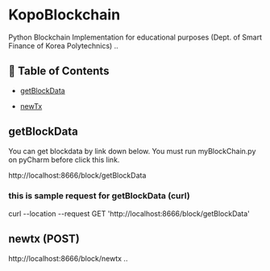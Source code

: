 # KopoBlockchain
Python Blockchain Implementation for educational purposes (Dept. of Smart Finance of Korea Polytechnics)
..

## 🚩 Table of Contents

- [getBlockData](#-getBlockData)


- [newTx](#-newTx)







## getBlockData

You can get blockdata by link down below.
You must run myBlockChain.py on pyCharm before click this link.

http://localhost:8666/block/getBlockData

### this is sample request for getBlockData (curl)
curl --location --request GET 'http://localhost:8666/block/getBlockData'



## newtx (POST)
http://localhost:8666/block/newtx
..
